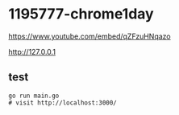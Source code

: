# 1195777-chrome1day
https://www.youtube.com/embed/qZFzuHNqazo

http://127.0.0.1

## test

```
go run main.go
# visit http://localhost:3000/
```